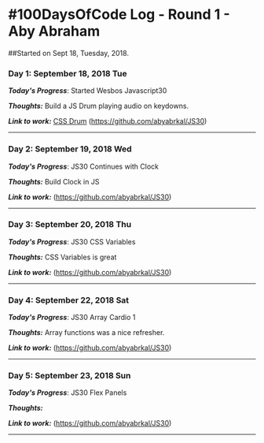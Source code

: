 # #100DaysOfCode Log - Round 1 - Aby Abraham

##Started on Sept 18, Tuesday, 2018.



### Day 1: September 18, 2018 Tue
***Today's Progress***: Started Wesbos Javascript30 

***Thoughts:*** Build a JS Drum playing audio on keydowns.

***Link to work:*** [CSS Drum](https://github.com/abyabrkal/JS30) (https://github.com/abyabrkal/JS30)
***


### Day 2: September 19, 2018 Wed

***Today's Progress***: JS30 Continues with Clock

***Thoughts:*** Build Clock in JS

***Link to work:*** (https://github.com/abyabrkal/JS30)

***

### Day 3: September 20, 2018 Thu

***Today's Progress***: JS30 CSS Variables

***Thoughts:*** CSS Variables is great

***Link to work:***  (https://github.com/abyabrkal/JS30)

***
### Day 4: September 22, 2018 Sat

***Today's Progress***: JS30 Array Cardio 1

***Thoughts:*** Array functions was a nice refresher.

***Link to work:***  (https://github.com/abyabrkal/JS30)

***
### Day 5: September 23, 2018 Sun

***Today's Progress***: JS30 Flex Panels

***Thoughts:*** 

***Link to work:***  (https://github.com/abyabrkal/JS30)

***